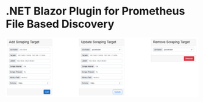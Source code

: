 # .NET Blazor Plugin for Prometheus File Based Discovery

![UI](https://github.com/MadMowgli/Prometheus-File-Discovery/blob/master/Prometheus%20File%20Discovery/Shared/Resources/UI.png)